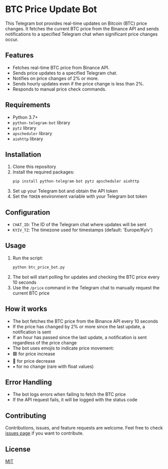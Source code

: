 # BTC Price Update Bot

This Telegram bot provides real-time updates on Bitcoin (BTC) price changes. It fetches the current BTC price from the Binance API and sends notifications to a specified Telegram chat when significant price changes occur.

## Features

- Fetches real-time BTC price from Binance API.
- Sends price updates to a specified Telegram chat.
- Notifies on price changes of 2% or more.
- Sends hourly updates even if the price change is less than 2%.
- Responds to manual price check commands.

## Requirements

- Python 3.7+
- `python-telegram-bot` library
- `pytz` library
- `apscheduler` library
- `aiohttp` library

## Installation

1. Clone this repository
2. Install the required packages:
    ```python
    pip install python-telegram-bot pytz apscheduler aiohttp
    ```
3. Set up your Telegram bot and obtain the API token
4. Set the `TOKEN` environment variable with your Telegram bot token

## Configuration

- `CHAT_ID`: The ID of the Telegram chat where updates will be sent
- `KYIV_TZ`: The timezone used for timestamps (default: 'Europe/Kyiv')

## Usage

1. Run the script:
    ```python
    python btc_price_bot.py
    ```
2. The bot will start polling for updates and checking the BTC price every 10 seconds
3. Use the `/price` command in the Telegram chat to manually request the current BTC price

## How it works

- The bot fetches the BTC price from the Binance API every 10 seconds
- If the price has changed by 2% or more since the last update, a notification is sent
- If an hour has passed since the last update, a notification is sent regardless of the price change
- The bot uses emojis to indicate price movement:
- 🟩 for price increase
- 🔻 for price decrease
- ▪️ for no change (rare with float values)

## Error Handling

- The bot logs errors when failing to fetch the BTC price
- If the API request fails, it will be logged with the status code

## Contributing

Contributions, issues, and feature requests are welcome. Feel free to check [issues page](https://github.com/yourusername/btc-price-update-bot/issues) if you want to contribute.

## License

[MIT](https://choosealicense.com/licenses/mit/)